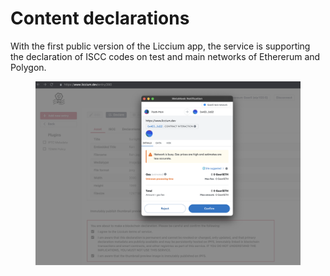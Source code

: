# Content declarations

With the first public version of the Liccium app, the service is supporting the declaration of ISCC codes on test and main networks of Ethererum and Polygon.&#x20;

<figure><img src="../.gitbook/assets/Declaration@2x.png" alt="" width="563"><figcaption></figcaption></figure>
